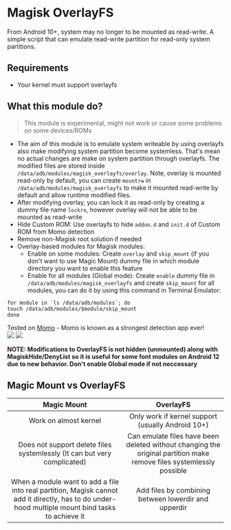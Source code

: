 # Magisk OverlayFS
From Android 10+, system may no longer to be mounted as read-write. A simple script that can emulate read-write partition for read-only system partitions.

## Requirements
- Your kernel must support overlayfs

## What this module do?

> This module is experimental, might not work or cause some problems on some devices/ROMs

- The aim of this module is to emulate system writeable by using overlayfs also make modifying system partition become systemless. That's mean no actual changes are make on system partition through overlayfs. The modified files are stored inside `/data/adb/modules/magisk_overlayfs/overlay`. Note, overlay is mounted read-only by default, you can create `mountrw` in `/data/adb/modules/magisk_overlayfs` to make it mounted read-write by default and allow runtime modified files.
- After modifying overlay, you can lock it as read-only by creating a dummy file name `lockro`, however overlay will not be able to be mounted as read-write
- Hide Custom ROM: Use overlayfs to hide `addon.d` and `init.d` of Custom ROM from Momo detection
- Remove non-Magisk root solution if needed
- Overlay-based modules for Magisk modules: 
    - Enable on some modules: Create `overlay` and `skip_mount` (if you don't want to use Magic Mount) dummy file in which module directory you want to enable this feature
    - Enable for all modules (Global mode): Create `enable` dummy file in `/data/adb/modules/magisk_overlayfs` and create `skip_mount` for all modules, you can do it by using this command in Terminal Emulator: 
```
for module in `ls /data/adb/modules`; do
touch /data/adb/modules/$module/skip_mount
done
```

<p>Tested on <a href="https://www.coolapk.com/apk/io.github.vvb2060.mahoshojo">Momo</a> - Momo is known as a strongest detection app ever!</br>
<img src="https://github.com/HuskyDG/huskydg.github.io/raw/main/img/Screenshot_20220207-132556_Adware.png" />
<img src="https://github.com/HuskyDG/huskydg.github.io/raw/main/img/Screenshot_20220207-133724_Momo.png" />
</p>

**NOTE: Modifications to OverlayFS is not hidden (unmounted) along with MagiskHide/DenyList so it is useful for some font modules on Android 12 due to new behavior. Don't enable Global mode if not neccessary**

## Magic Mount vs OverlayFS

| Magic Mount | OverlayFS |
| :--: | :--: |
| Work on almost kernel | Only work if kernel support (usually Android 10+) |
| Does not support delete files systemlessly (It can but very complicated) | Can emulate files have been deleted without changing the original partition make remove files systemlessly possible |
| When a module want to add a file into real partition, Magisk cannot add it directly, has to do under-hood multiple mount bind tasks to achieve it | Add files by combining between lowerdir and upperdir |
